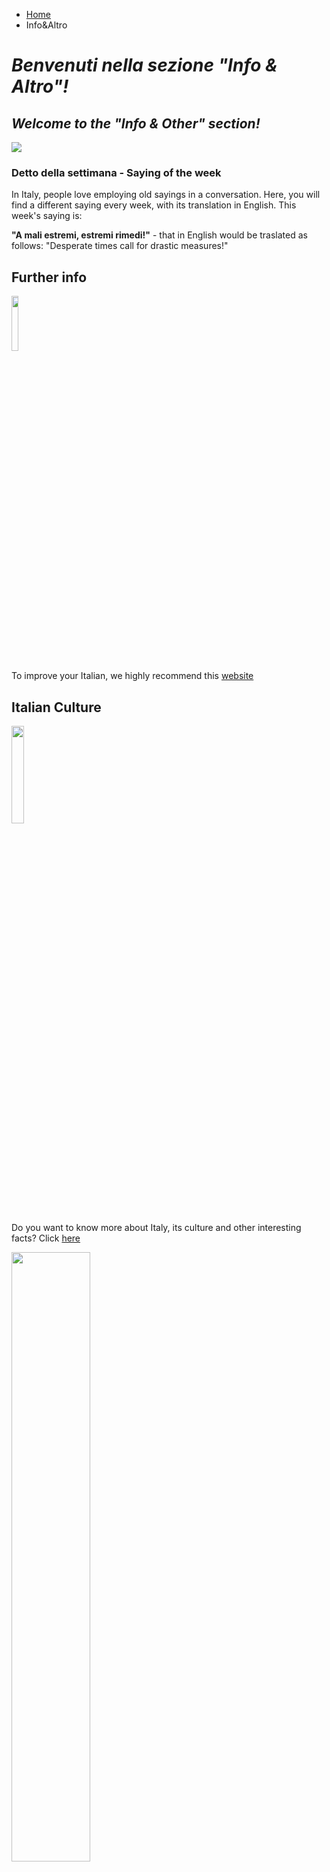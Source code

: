 <ul class="breadcrumb">
  <li><a href="index.html">Home</a></li>
  <li>Info&Altro</li>
</ul>

<h1><i>Benvenuti nella sezione <strong>"Info & Altro"</strong>!</i></h1>

<h2><i>Welcome to the <strong>"Info & Other"</strong> section!</i></h2>

<img src="https://cdn.pixabay.com/photo/2017/04/15/20/17/italy-2233374_960_720.jpg">
<Venezia (Venice), IT>

<h3> Detto della settimana - Saying of the week </h3>

<p> In Italy, people love employing old sayings in a conversation. Here, you will find a different saying every week, with its translation in English. This week's saying is: 

<strong>"A mali estremi, estremi rimedi!"</strong> - that in English would be traslated as follows: 
"Desperate times call for drastic measures!"


<h2>Further info</h2>

<img src="https://cdn.pixabay.com/photo/2017/01/31/00/09/book-2022464_960_720.png" width="15%" float="right">

<p>To improve your Italian, we highly recommend this <a href="https://www.duolingo.com/course/it/en/Learn-Italian-Online">website</a></p>

<h2>Italian Culture</h2>

<img src="https://c1.staticflickr.com/8/7092/13963870801_4866d8314e_b.jpg" width="20%" float="right">

<p>Do you want to know more about Italy, its culture and other interesting facts? Click <a href="https://www.livescience.com/44376-italian-culture.html">here</a></p>

<img src="https://upload.wikimedia.org/wikipedia/commons/thumb/1/1e/Napoli_-_Golfo_all%27alba_dalla_stazione_marittima_-_panoramio.jpg/1280px-Napoli_-_Golfo_all%27alba_dalla_stazione_marittima_-_panoramio.jpg" width="50%">
<p> Napoli (Naples), IT</p>




<hr>


<footer>
  <p>Student Number: 161021892</p>
  <p>Contact information: <a href="mailto:oscartulimiero@hotmail.com">oscartulimiero@hotmail.com</a>.</p>
</footer>

